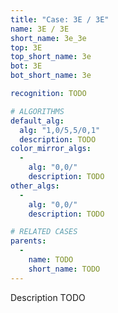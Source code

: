 ```yaml
---
title: "Case: 3E / 3E"
name: 3E / 3E
short_name: 3e_3e
top: 3E
top_short_name: 3e
bot: 3E
bot_short_name: 3e

recognition: TODO

# ALGORITHMS
default_alg:
  alg: "1,0/5,5/0,1"
  description: TODO
color_mirror_algs:
  -
    alg: "0,0/"
    description: TODO
other_algs:
  -
    alg: "0,0/"
    description: TODO

# RELATED CASES
parents:
  -
    name: TODO
    short_name: TODO
---
```


Description TODO

